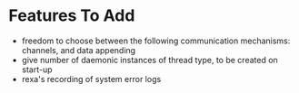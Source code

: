 # Features To Add

- freedom to choose between the following communication mechanisms: channels, and data appending
- give number of daemonic instances of thread type, to be created on start-up
- rexa's recording of system error logs
